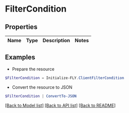# FilterCondition
## Properties

Name | Type | Description | Notes
------------ | ------------- | ------------- | -------------

## Examples

- Prepare the resource
```powershell
$FilterCondition = Initialize-FLY.ClientFilterCondition 
```

- Convert the resource to JSON
```powershell
$FilterCondition | ConvertTo-JSON
```

[[Back to Model list]](../README.md#documentation-for-models) [[Back to API list]](../README.md#documentation-for-api-endpoints) [[Back to README]](../README.md)

